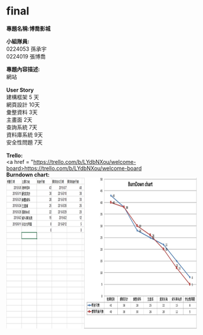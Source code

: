# final

<b>專題名稱:博喬影城</b>

<b>小組隊員:</b><br>
0224053 孫承宇<br>
0224019 張博喬<br>


<b>專題內容描述:</b><br>
網站<br><br>
<b>User Story</b><br>
建構框架 5 天<br>
網頁設計 10天<br>
彙整資料 3天<br>
主畫面 2天<br>
查詢系統 7天<br>
資料庫系統 9天<br>
安全性問題 7天<br>
<br>
<b>Trello:</b><br>
<a href = "https://trello.com/b/LYdbNXou/welcome-board>https://trello.com/b/LYdbNXou/welcome-board</a>
<br>
<b>Burndown chart:</b><br>
<img src = "/burn.jpg" width = 1000 height = 400>
